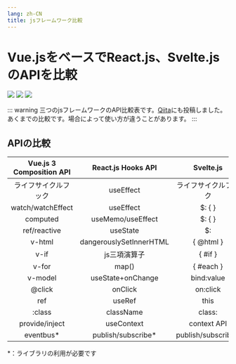 ```yaml
---
lang: zh-CN
title: jsフレームワーク比較
---
```


# Vue.jsをベースでReact.js、Svelte.jsのAPIを比較

![](https://img.shields.io/badge/-React.js-9ca3af.svg?logo=react&style=popout-square)  ![](https://img.shields.io/badge/-Vue.js-9ca3af.svg?logo=vue.js&style=popout-square)  ![](https://img.shields.io/badge/-Svelte.js-9ca3af.svg?logo=svelte&style=popout-square)



::: warning
三つのjsフレームワークのAPI比較表です。[Qiita](https://qiita.com/kensoz/items/79ccf7d5b718d2dd0249)にも投稿しました。  
あくまでの比較です。場合によって使い方が違うことがあります。
:::



## APIの比較

| Vue.js 3 Composition API |   React.js Hooks API    |      Svelte.js       |
| :----------------------: | :---------------------: | :------------------: |
|   ライフサイクルフック   |        useEffect        | ライフサイクルフック |
|    watch/watchEffect     |        useEffect        |       $: {  }        |
|         computed         |    useMemo/useEffect    |       $: {  }        |
|       ref/reactive       |        useState         |          $:          |
|          v-html          | dangerouslySetInnerHTML |      { @html }       |
|           v-if           |      js三項演算子       |       { #if }        |
|          v-for           |          map()          |      { #each }       |
|         v-model          |    useState+onChange    |      bind:value      |
|          @click          |         onClick         |       on:click       |
|           ref            |         useRef          |         this         |
|          :class          |        className        |        class:        |
|      provide/inject      |       useContext        |     context API      |
|        eventbus*         |   publish/subscribe*    |  publish/subscribe*  |

*：ライブラリの利用が必要です
